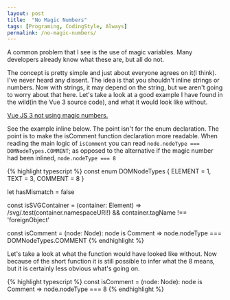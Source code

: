 ```yaml
---
layout: post
title:  "No Magic Numbers"
tags: [Programing, CodingStyle, Always]
permalink: /no-magic-numbers/
---
```



A common problem that I see is the use of magic variables.  Many developers already know what these are, but all do not.

The concept is pretty simple and just about everyone agrees on it(I think). I've never heard any dissent.  The idea is that you shouldn't inline strings or numbers.  Now with strings, it may depend on the string, but we aren't going to worry about that here.  Let's take a look at a good example I have found in the wild(in the Vue 3 source code), and what it would look like without.

[Vue JS 3 not using magic numbers.]( https://github.com/tbeckenhauer/vue-next/blob/master/packages/runtime-core/src/hydration.ts#L28 )

See the example inline below.  The point isn't for the enum declaration. The point is to make the isComment function declaration more readable. When reading the main logic of `isComment` you can read `node.nodeType === DOMNodeTypes.COMMENT`; as opposed to the alternative if the magic number had been inlined, `node.nodeType === 8`

{% highlight typescript %}
const enum DOMNodeTypes {
    ELEMENT = 1,
    TEXT = 3,
    COMMENT = 8
}

let hasMismatch = false

const isSVGContainer = (container: Element) =>
    /svg/.test(container.namespaceURI!) && container.tagName !== 'foreignObject'

const isComment = (node: Node): node is Comment =>
    node.nodeType === DOMNodeTypes.COMMENT
{% endhighlight %}

Let's take a look at what the function would have looked like without. Now because of the short function it is still possible to infer what the 8 means, but it is certainly less obvious what's going on.

{% highlight typescript %}
const isComment = (node: Node): node is Comment =>
    node.nodeType === 8
{% endhighlight %}
